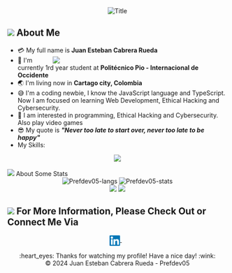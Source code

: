 <div align="center">
  <img src="https://readme-typing-svg.herokuapp.com?font=Architects+Daughter&color=%2338C2FF&size=50&center=true&vCenter=true&height=60&width=600&lines=Heyyy!+I'm+Juan+Cabrera!!!;Welcome+to+my+profile!" alt="Title"></img>
</div>


## <img src="https://raw.githubusercontent.com/nixin72/nixin72/master/wave.gif" width="50px"></img> About Me

- :credit_card: My full name is **Juan Esteban Cabrera Rueda** <img src="https://i.pinimg.com/originals/df/1a/ff/df1aff8395678d11b99b575f0e3b19d5.gif" width="400" align="right"/>
- :school: I'm currently 1rd year student at **Politécnico Pio - Internacional de Occidente**
- :earth_asia: I'm living now in **Cartago city, Colombia**
- :sweat_smile: I'm a coding newbie, I know the JavaScript language and TypeScript. Now I am focused on learning Web Development, Ethical Hacking and Cybersecurity.
- :monocle_face: I am interested in programming, Ethical Hacking and Cybersecurity. Also play video games
- :sunglasses: My quote is ***"Never too late to start over, never too late to be happy"*** 
- My Skills: 
<p align="center">
  <a href="https://skillicons.dev">
    <img src="https://skillicons.dev/icons?i=html,css,js,ts,react,nextjs,nodejs,vue,vite,bootstrap,tailwind,mongodb,postgres,postman,arch,kali,windows,git,vscode" />
    
  </a>
</p>
<img src="https://media0.giphy.com/media/cNZqrH5IzOG0xrlWks/giphy.gif?cid=ecf05e47map255q427en9uprqc1sb0unjq5k4fnqg5pmhhs4&rid=giphy.gif&ct=s" width="50px"> About Some Stats
<div align="center">
<img height="150em" src="https://github-readme-stats.vercel.app/api/top-langs/?username=Prefdev05&layout=compact&show_icon=true&theme=algolia" alt="Prefdev05-langs"/>
<img height="150em" src="https://github-readme-stats.vercel.app/api/?username=Prefdev05&layout=compact&show_icon=true&theme=algolia" alt="Prefdev05-stats"/>
</div>
<div align="center">
  <img src="http://github-readme-streak-stats.herokuapp.com?user=Prefdev05&theme=algolia&background=0d1117&hide_border=true" />
  <img src="https://activity-graph.herokuapp.com/graph?username=Prefdev05&theme=react-dark"/>
</div>

## <img src='https://raw.githubusercontent.com/ShahriarShafin/ShahriarShafin/main/Assets/handshake.gif' width="80px"> For More Information, Please Check Out or Connect Me Via
<p align="center">
  
  
  <a href="https://www.linkedin.com/in/juan-esteban-cabrera-rueda-4a68012b8/" target="_blank">
    <img align="center" alt="TienHuynh-TN | Linkedin" width="24px" src="https://github.com/SatYu26/SatYu26/blob/master/Assets/Linkedin.svg" />
  </a> &nbsp;&nbsp;
  


<p> 

<div align="center">
  :heart_eyes: Thanks for watching my profile! Have a nice day! :wink: <br/>
  &copy; 2024 Juan Esteban Cabrera Rueda - Prefdev05
</div>
